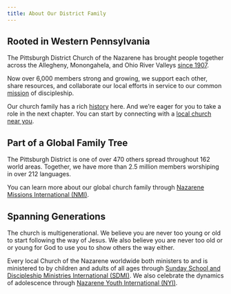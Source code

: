 ```yaml
---
title: About Our District Family
---
```


## Rooted in Western Pennsylvania

The Pittsburgh District Church of the Nazarene has brought people together across the Allegheny, Monongahela, and Ohio River Valleys [since 1907][history].

Now over 6,000 members strong and growing, we support each other, share resources, and collaborate our local efforts in service to our common [mission][mission] of discipleship.

Our church family has a rich [history][history] here. And we’re eager for you to take a role in the next chapter. You can start by connecting with a [local church near you][find-a-church].

## Part of a Global Family Tree

The Pittsburgh District is one of over 470 others spread throughout 162 world areas. Together,  we have more than 2.5 million members worshiping in over 212 languages.

You can learn more about our global church family through [Nazarene Missions International (<abbr title="Nazarene Missions International">NMI</abbr>)][nmi].

## Spanning Generations

The church is multigenerational. We believe you are never too young or old to start following the way of Jesus. We also believe you are never too old or or young for God to use you to show others the way either.

Every local Church of the Nazarene worldwide both ministers to and is ministered to by children and adults of all ages through [Sunday School and Discipleship Ministries International (<abbr title="Sunday School and Discipleship Ministries International">SDMI</abbr>)][sdmi]. We also celebrate the dynamics of adolescence through [Nazarene Youth International (<abbr title="Nazarene Youth International">NYI</abbr>)][nyi].



[find-a-church]: /find-a-church/
[history]: /history/
[mission]: /mission/
[nmi]: https://nmi.pghnaz.org/
[nyi]: https://nyi.pghnaz.org/
[sdmi]: https://nmi.pghnaz.org/
